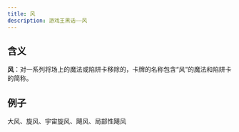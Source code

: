 ```yaml
---
title: 风
description: 游戏王黑话——风
---
```


## 含义

**风**：对一系列将场上的魔法或陷阱卡移除的，卡牌的名称包含“风”的魔法和陷阱卡的简称。

## 例子

大风、旋风、宇宙旋风、飓风、局部性飓风
